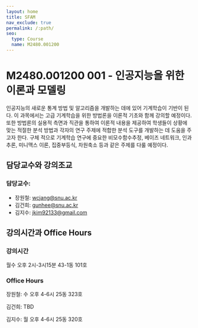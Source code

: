 ```yaml
---
layout: home
title: SFAM
nav_exclude: true
permalink: /:path/
seo:
  type: Course
  name: M2480.001200 
---
```


# M2480.001200 001 - 인공지능을 위한 이론과 모델링

인공지능의 새로운 통계 방법 및 알고리즘을 개발하는 데에 있어 기계학습이 기반이 된다.
이 과목에서는 고급 기계학습을 위한 방법론을 이론적 기초와 함께 강의할 예정이다. 또한
방법론의 실용적 측면과 직관을 통하여 이론적 내용을 제공하여 학생들이 상황에 맞는 적절한
분석 방법과 각자의 연구 주제에 적합한 분석 도구를 개발하는 데 도움을 주고자 한다. 구체
적으로 기계학습 연구에 중요한 비모수함수추정, 베이즈 네트워크, 인과추론, 미니맥스 이론,
집중부등식, 차원축소 등과 같은 주제를 다룰 예정이다.

## 담당교수와 강의조교

### 담당교수:
- 장원철: wcjang@snu.ac.kr
- 김건희: gunhee@snu.ac.kr
- 김지수: jkim92133@gmail.com

## 강의시간과 Office Hours

### 강의시간 
월수 오후 2시-3시15분 43-1동 101호
### Office Hours
장원철: 수 오후 4-6시 25동 323호

김건희: TBD

김지수: 월 오후 4-6시 25동 320호


